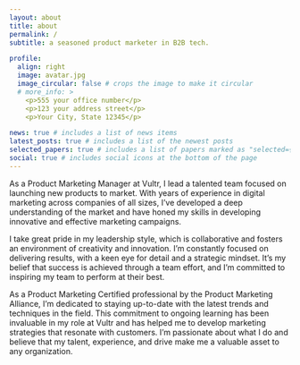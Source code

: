 ```yaml
---
layout: about
title: about
permalink: /
subtitle: a seasoned product marketer in B2B tech.

profile:
  align: right
  image: avatar.jpg
  image_circular: false # crops the image to make it circular
  # more_info: >
    <p>555 your office number</p>
    <p>123 your address street</p>
    <p>Your City, State 12345</p>

news: true # includes a list of news items
latest_posts: true # includes a list of the newest posts
selected_papers: true # includes a list of papers marked as "selected={true}"
social: true # includes social icons at the bottom of the page
---
```


As a Product Marketing Manager at Vultr, I lead a talented team focused on launching new products to market. With years of experience in digital marketing across companies of all sizes, I’ve developed a deep understanding of the market and have honed my skills in developing innovative and effective marketing campaigns.

I take great pride in my leadership style, which is collaborative and fosters an environment of creativity and innovation. I’m constantly focused on delivering results, with a keen eye for detail and a strategic mindset. It’s my belief that success is achieved through a team effort, and I’m committed to inspiring my team to perform at their best.

As a Product Marketing Certified professional by the Product Marketing Alliance, I’m dedicated to staying up-to-date with the latest trends and techniques in the field. This commitment to ongoing learning has been invaluable in my role at Vultr and has helped me to develop marketing strategies that resonate with customers. I’m passionate about what I do and believe that my talent, experience, and drive make me a valuable asset to any organization.

